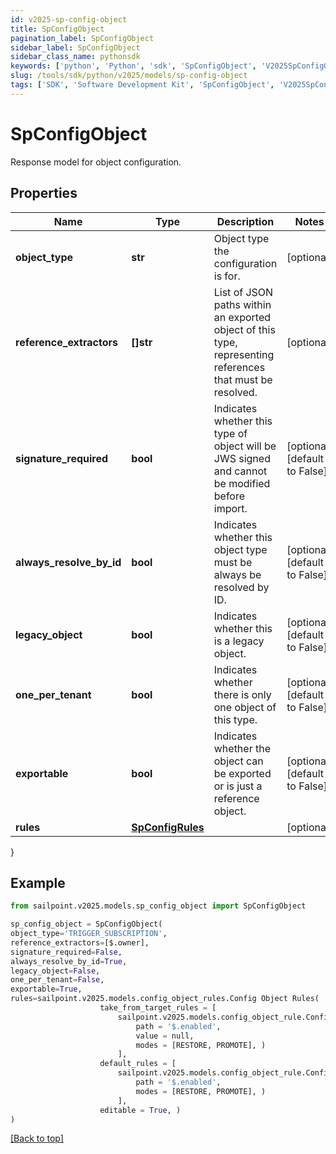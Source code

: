 ```yaml
---
id: v2025-sp-config-object
title: SpConfigObject
pagination_label: SpConfigObject
sidebar_label: SpConfigObject
sidebar_class_name: pythonsdk
keywords: ['python', 'Python', 'sdk', 'SpConfigObject', 'V2025SpConfigObject'] 
slug: /tools/sdk/python/v2025/models/sp-config-object
tags: ['SDK', 'Software Development Kit', 'SpConfigObject', 'V2025SpConfigObject']
---
```


# SpConfigObject

Response model for object configuration.

## Properties

Name | Type | Description | Notes
------------ | ------------- | ------------- | -------------
**object_type** | **str** | Object type the configuration is for. | [optional] 
**reference_extractors** | **[]str** | List of JSON paths within an exported object of this type, representing references that must be resolved. | [optional] 
**signature_required** | **bool** | Indicates whether this type of object will be JWS signed and cannot be modified before import. | [optional] [default to False]
**always_resolve_by_id** | **bool** | Indicates whether this object type must be always be resolved by ID. | [optional] [default to False]
**legacy_object** | **bool** | Indicates whether this is a legacy object. | [optional] [default to False]
**one_per_tenant** | **bool** | Indicates whether there is only one object of this type. | [optional] [default to False]
**exportable** | **bool** | Indicates whether the object can be exported or is just a reference object. | [optional] [default to False]
**rules** | [**SpConfigRules**](sp-config-rules) |  | [optional] 
}

## Example

```python
from sailpoint.v2025.models.sp_config_object import SpConfigObject

sp_config_object = SpConfigObject(
object_type='TRIGGER_SUBSCRIPTION',
reference_extractors=[$.owner],
signature_required=False,
always_resolve_by_id=True,
legacy_object=False,
one_per_tenant=False,
exportable=True,
rules=sailpoint.v2025.models.config_object_rules.Config Object Rules(
                    take_from_target_rules = [
                        sailpoint.v2025.models.config_object_rule.Config Object Rule(
                            path = '$.enabled', 
                            value = null, 
                            modes = [RESTORE, PROMOTE], )
                        ], 
                    default_rules = [
                        sailpoint.v2025.models.config_object_rule.Config Object Rule(
                            path = '$.enabled', 
                            modes = [RESTORE, PROMOTE], )
                        ], 
                    editable = True, )
)

```
[[Back to top]](#) 

